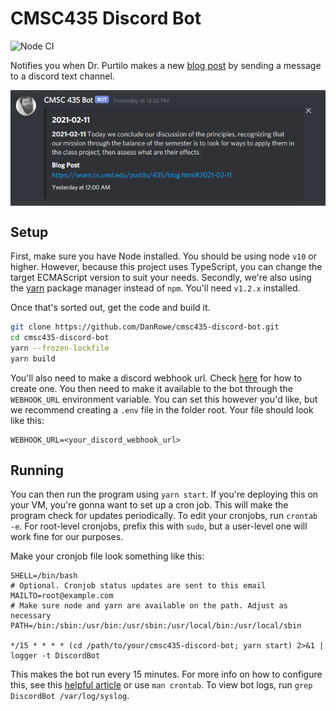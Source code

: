 # CMSC435 Discord Bot

![Node CI](https://github.com/DanRowe/cmsc435-discord-bot/workflows/Node%20CI/badge.svg?branch=main)

Notifies you when Dr. Purtilo makes a new [blog post](https://seam.cs.umd.edu/purtilo/435/blog.html) by sending a message to a discord text channel.

<p align="center">
  <img align="center" src="doc/bot-example-msg.png">
</p>

## Setup

First, make sure you have Node installed. You should be using node `v10` or higher. However, because this project uses TypeScript, you can change the target ECMAScript version to suit your needs. Secondly, we're also using the [yarn](https://yarnpkg.com) package manager instead of `npm`. You'll need `v1.2.x` installed.

Once that's sorted out, get the code and build it.

```sh
git clone https://github.com/DanRowe/cmsc435-discord-bot.git
cd cmsc435-discord-bot
yarn --frozen-lockfile
yarn build
```

You'll also need to make a discord webhook url. Check [here](https://support.discord.com/hc/en-us/articles/228383668-Intro-to-Webhooks)
for how to create one. You then need to make it available to the bot through the
`WEBHOOK_URL` environment variable. You can set this however you'd like, but we
recommend creating a `.env` file in the folder root. Your file should look like
this:

```env
WEBHOOK_URL=<your_discord_webhook_url>
```

## Running

You can then run the program using `yarn start`. If you're deploying this on your VM, you're gonna want to set up a cron job. This will make the program check for updates periodically. To edit your cronjobs, run `crontab -e`. For root-level cronjobs, prefix this with `sudo`, but a user-level one will work fine for our purposes.

Make your cronjob file look something like this:

```cronjob
SHELL=/bin/bash
# Optional. Cronjob status updates are sent to this email
MAILTO=root@example.com
# Make sure node and yarn are available on the path. Adjust as necessary
PATH=/bin:/sbin:/usr/bin:/usr/sbin:/usr/local/bin:/usr/local/sbin

*/15 * * * * (cd /path/to/your/cmsc435-discord-bot; yarn start) 2>&1 | logger -t DiscordBot
```

This makes the bot run every 15 minutes. For more info on how to configure this, see this [helpful article](https://opensource.com/article/17/11/how-use-cron-linux) or use `man crontab`. To view bot logs, run `grep DiscordBot /var/log/syslog`.
